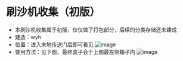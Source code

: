 # 刷沙机收集（初版）
- 本刷沙机收集属于初版，仅仅做了打包部分，后续的分类存储还未建成
- 建造：wyh
- 位置：进入末地传送门后即可看见
![image](https://github.com/user-attachments/assets/1fd99b80-7b3e-4ff9-b007-06193111b2df)
- 使用方法：见下图，最终盒子会于上图最左侧箱子内
![image](https://github.com/user-attachments/assets/39a4ee4a-aec0-45b7-a9e7-8f9ea96fd90c)
